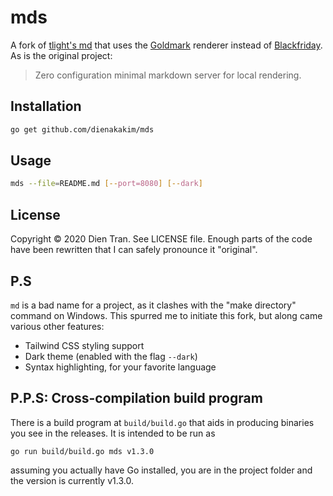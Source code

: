 # mds

A fork of [tlight's md](https://github.com/tlight/md) that uses the [Goldmark](https://github.com/yuin/goldmark) renderer instead of [Blackfriday](https://github.com/russross/blackfriday/). As is the original project:

> Zero configuration minimal markdown server for local rendering.

## Installation

```bash
go get github.com/dienakakim/mds
```

## Usage

```bash
mds --file=README.md [--port=8080] [--dark]
```

## License

Copyright &copy; 2020 Dien Tran. See LICENSE file. Enough parts of the code have been rewritten that I can safely pronounce it "original".

## P.S

`md` is a bad name for a project, as it clashes with the "make directory" command on Windows. This spurred me to initiate this fork, but along came various other features:

- Tailwind CSS styling support
- Dark theme (enabled with the flag `--dark`)
- Syntax highlighting, for your favorite language

## P.P.S: Cross-compilation build program

There is a build program at `build/build.go` that aids in producing binaries you see in the releases. It is intended to be run as

```lobash
go run build/build.go mds v1.3.0
```

assuming you actually have Go installed, you are in the project folder and the version is currently v1.3.0.

